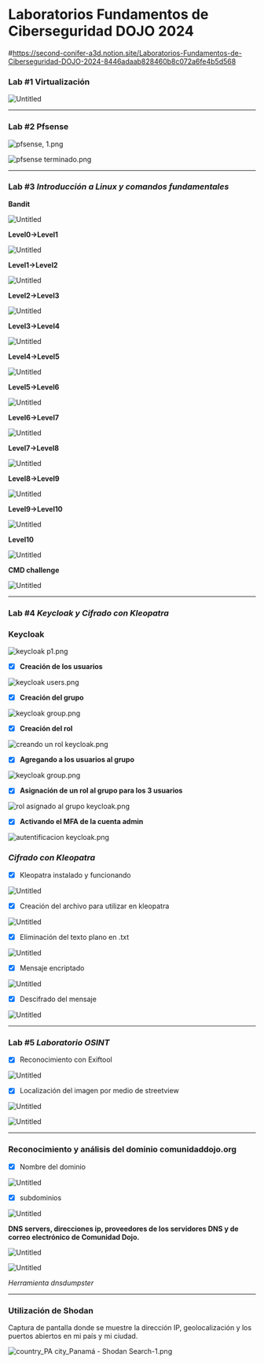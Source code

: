 # Laboratorios Fundamentos de Ciberseguridad DOJO 2024
#https://second-conifer-a3d.notion.site/Laboratorios-Fundamentos-de-Ciberseguridad-DOJO-2024-8446adaab828460b8c072a6fe4b5d568

### **Lab #1** Virtualización

![Untitled](Laboratorios%20Fundamentos%20de%20Ciberseguridad%20DOJO%2020%208446adaab828460b8c072a6fe4b5d568/Untitled.png)

---

### Lab #2 Pfsense

![pfsense, 1.png](Laboratorios%20Fundamentos%20de%20Ciberseguridad%20DOJO%2020%208446adaab828460b8c072a6fe4b5d568/pfsense_1.png)

![pfsense terminado.png](Laboratorios%20Fundamentos%20de%20Ciberseguridad%20DOJO%2020%208446adaab828460b8c072a6fe4b5d568/pfsense_terminado.png)

---

### Lab #3 *Introducción a Linux y comandos fundamentales*

**Bandit**

![Untitled](Laboratorios%20Fundamentos%20de%20Ciberseguridad%20DOJO%2020%208446adaab828460b8c072a6fe4b5d568/Untitled%201.png)

**Level0→Level1**

![Untitled](Laboratorios%20Fundamentos%20de%20Ciberseguridad%20DOJO%2020%208446adaab828460b8c072a6fe4b5d568/67d6231b-4384-4bec-8580-ff58fed50fca.png)

**Level1→Level2**

![Untitled](Laboratorios%20Fundamentos%20de%20Ciberseguridad%20DOJO%2020%208446adaab828460b8c072a6fe4b5d568/Untitled%202.png)

**Level2→Level3**

![Untitled](Laboratorios%20Fundamentos%20de%20Ciberseguridad%20DOJO%2020%208446adaab828460b8c072a6fe4b5d568/Untitled%203.png)

**Level3→Level4**

![Untitled](Laboratorios%20Fundamentos%20de%20Ciberseguridad%20DOJO%2020%208446adaab828460b8c072a6fe4b5d568/Untitled%204.png)

**Level4→Level5**

![Untitled](Laboratorios%20Fundamentos%20de%20Ciberseguridad%20DOJO%2020%208446adaab828460b8c072a6fe4b5d568/Untitled%205.png)

**Level5→Level6**

![Untitled](Laboratorios%20Fundamentos%20de%20Ciberseguridad%20DOJO%2020%208446adaab828460b8c072a6fe4b5d568/Untitled%206.png)

**Level6→Level7**

![Untitled](Laboratorios%20Fundamentos%20de%20Ciberseguridad%20DOJO%2020%208446adaab828460b8c072a6fe4b5d568/Untitled%207.png)

**Level7→Level8**

![Untitled](Laboratorios%20Fundamentos%20de%20Ciberseguridad%20DOJO%2020%208446adaab828460b8c072a6fe4b5d568/Untitled%208.png)

**Level8→Level9**

![Untitled](Laboratorios%20Fundamentos%20de%20Ciberseguridad%20DOJO%2020%208446adaab828460b8c072a6fe4b5d568/Untitled%209.png)

**Level9→Level10**

![Untitled](Laboratorios%20Fundamentos%20de%20Ciberseguridad%20DOJO%2020%208446adaab828460b8c072a6fe4b5d568/Untitled%2010.png)

**Level10**

![Untitled](Laboratorios%20Fundamentos%20de%20Ciberseguridad%20DOJO%2020%208446adaab828460b8c072a6fe4b5d568/Untitled%2011.png)

**CMD challenge**

![Untitled](Laboratorios%20Fundamentos%20de%20Ciberseguridad%20DOJO%2020%208446adaab828460b8c072a6fe4b5d568/Untitled%2012.png)

---

### Lab #4  *Keycloak y Cifrado con Kleopatra*

### **Keycloak**

![keycloak p1.png](Laboratorios%20Fundamentos%20de%20Ciberseguridad%20DOJO%2020%208446adaab828460b8c072a6fe4b5d568/keycloak_p1.png)

- [x]  **Creación de los usuarios**

![keycloak users.png](Laboratorios%20Fundamentos%20de%20Ciberseguridad%20DOJO%2020%208446adaab828460b8c072a6fe4b5d568/keycloak_users.png)

- [x]  **Creación del grupo**

![keycloak group.png](Laboratorios%20Fundamentos%20de%20Ciberseguridad%20DOJO%2020%208446adaab828460b8c072a6fe4b5d568/keycloak_group.png)

- [x]  **Creación del rol**

![creando un rol keycloak.png](Laboratorios%20Fundamentos%20de%20Ciberseguridad%20DOJO%2020%208446adaab828460b8c072a6fe4b5d568/creando_un_rol_keycloak.png)

- [x]  **Agregando a los usuarios al grupo**

![keycloak group.png](Laboratorios%20Fundamentos%20de%20Ciberseguridad%20DOJO%2020%208446adaab828460b8c072a6fe4b5d568/keycloak_group%201.png)

- [x]  **Asignación de un rol al grupo para los 3 usuarios**

![rol asignado al grupo keycloak.png](Laboratorios%20Fundamentos%20de%20Ciberseguridad%20DOJO%2020%208446adaab828460b8c072a6fe4b5d568/rol_asignado_al_grupo_keycloak.png)

- [x]  **Activando el MFA de la cuenta admin**

![autentificacion keycloak.png](Laboratorios%20Fundamentos%20de%20Ciberseguridad%20DOJO%2020%208446adaab828460b8c072a6fe4b5d568/autentificacion_keycloak.png)

### *Cifrado con Kleopatra*

- [x]  Kleopatra instalado y funcionando

![Untitled](Laboratorios%20Fundamentos%20de%20Ciberseguridad%20DOJO%2020%208446adaab828460b8c072a6fe4b5d568/Untitled%2013.png)

- [x]  Creación del archivo para utilizar en kleopatra

![Untitled](Laboratorios%20Fundamentos%20de%20Ciberseguridad%20DOJO%2020%208446adaab828460b8c072a6fe4b5d568/Untitled%2014.png)

- [x]  Eliminación del texto plano en .txt

![Untitled](Laboratorios%20Fundamentos%20de%20Ciberseguridad%20DOJO%2020%208446adaab828460b8c072a6fe4b5d568/Untitled%2015.png)

- [x]  Mensaje encriptado

![Untitled](Laboratorios%20Fundamentos%20de%20Ciberseguridad%20DOJO%2020%208446adaab828460b8c072a6fe4b5d568/Untitled%2016.png)

- [x]  Descifrado del mensaje

![Untitled](Laboratorios%20Fundamentos%20de%20Ciberseguridad%20DOJO%2020%208446adaab828460b8c072a6fe4b5d568/Untitled%2017.png)

---

### Lab #5  *Laboratorio OSINT*

- [x]  Reconocimiento con Exiftool

![Untitled](Laboratorios%20Fundamentos%20de%20Ciberseguridad%20DOJO%2020%208446adaab828460b8c072a6fe4b5d568/Untitled%2018.png)

- [x]  Localización del imagen por medio de streetview

![Untitled](Laboratorios%20Fundamentos%20de%20Ciberseguridad%20DOJO%2020%208446adaab828460b8c072a6fe4b5d568/Untitled%2019.png)

![Untitled](Laboratorios%20Fundamentos%20de%20Ciberseguridad%20DOJO%2020%208446adaab828460b8c072a6fe4b5d568/Untitled%2020.png)

---

### Reconocimiento y análisis del dominio comunidaddojo.org

- [x]  Nombre del dominio

![Untitled](Laboratorios%20Fundamentos%20de%20Ciberseguridad%20DOJO%2020%208446adaab828460b8c072a6fe4b5d568/Untitled%2021.png)

- [x]  subdominios

![Untitled](Laboratorios%20Fundamentos%20de%20Ciberseguridad%20DOJO%2020%208446adaab828460b8c072a6fe4b5d568/Untitled%2022.png)

**DNS servers, direcciones ip, proveedores de los servidores DNS y de correo electrónico de
Comunidad Dojo.**

![Untitled](Laboratorios%20Fundamentos%20de%20Ciberseguridad%20DOJO%2020%208446adaab828460b8c072a6fe4b5d568/Untitled%2023.png)

![Untitled](Laboratorios%20Fundamentos%20de%20Ciberseguridad%20DOJO%2020%208446adaab828460b8c072a6fe4b5d568/Untitled%2024.png)

*Herramienta dnsdumpster*

---

### Utilización de Shodan

Captura de pantalla donde se muestre la dirección IP, geolocalización y los puertos abiertos en mi país y mi ciudad.

![country_PA city_Panamá - Shodan Search-1.png](Laboratorios%20Fundamentos%20de%20Ciberseguridad%20DOJO%2020%208446adaab828460b8c072a6fe4b5d568/country_PA_city_Panam_-_Shodan_Search-1.png)
